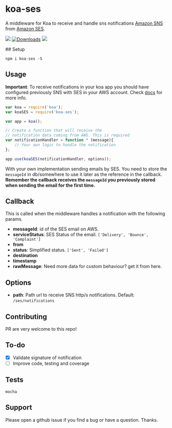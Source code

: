 # koa-ses

A middleware for Koa to receive and handle sns notifications [Amazon SNS](https://aws.amazon.com/sns/) from [Amazon SES](https://aws.amazon.com/ses/).

[![](https://img.shields.io/node/v/koa-ses.svg?style=flat)](https://www.npmjs.com/package/koa-ses)
[![Downloads](https://img.shields.io/npm/dm/koa-ses.svg?style=flat)](https://www.npmjs.com/package/koa-ses)
[![](https://img.shields.io/travis/andfk/koa-ses.svg)](https://www.npmjs.com/package/koa-ses)


## Setup

`npm i koa-ses -S`

## Usage

**Important**: To receive notifications in your koa app you should have configured previously SNS with SES in your AWS account. Check [docs](http://docs.aws.amazon.com/ses/latest/DeveloperGuide/notifications-via-sns.html) for more info.

```js
var koa = require('koa');
var koaSES = require('koa-ses');

var app = koa();

// Create a function that will receive the
// notification data coming from AWS. This is required
var notificationHandler = function * (message){
	// Your own logic to handle the notification
};

app.use(koaSES(notificationHandler, options));
```
With your own implementation sending emails by SES. You need to store the `messageId` in db/somewhere to use it later as the reference in the callback. **Remember the callback receives the `messageId` you previously stored when sending the email for the first time.**


## Callback
This is called when the middleware handles a notification with the following params.

* **messageId**: id of the SES email on AWS.
* **serviceStatus**: SES Status of the email. `['Delivery', 'Bounce', 'Complaint']`
* **from**
* **status**: Simplified status. `['Sent', 'Failed']`
* **destination**
* **timestamp**
* **rawMessage**: Need more data for custom behaviour? get it from here.

## Options

* **path**: Path url to receive SNS http/s notifications. Default: `/ses/notifications`

## Contributing

PR are very welcome to this repo!

## To-do

- [x] Validate signature of notification
- [ ] Improve code, testing and coverage

## Tests

`mocha`

## Support

Please open a github issue if you find a bug or have a question. Thanks.

